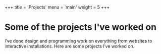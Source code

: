 +++
title = 'Projects'
menu = 'main'
weight = 5
+++
# Some of the projects I've worked on

I’ve done design and programming work on everything from websites to interactive installations. Here are some projects I’ve worked on.
